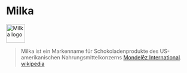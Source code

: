 # Milka

<!--![](https://upload.wikimedia.org/wikipedia/commons/1/16/Milka_Logo.svg) -->
<img src="https://upload.wikimedia.org/wikipedia/commons/1/16/Milka_Logo.svg" height="50" alt="Milka logo">

> Milka ist ein Markenname für Schokoladenprodukte des US-amerikanischen Nahrungsmittelkonzerns [Mondelēz International](konzerne/mondelez_international.md).  
[wikipedia](https://de.wikipedia.org/wiki/Milka_(Marke))
